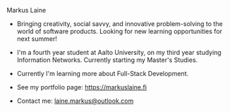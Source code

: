 Markus Laine
- Bringing creativity, social savvy, and innovative problem-solving to the world of software products. Looking for new learning opportunities for next summer! 

- I'm a fourth year student at Aalto University, on my third year studying Information Networks. Currently starting my Master's Studies.

- Currently I'm learning more about Full-Stack Development.

- See my portfolio page: https://markuslaine.fi

- Contact me: laine.markus@outlook.com

<!---
lainemarkus/lainemarkus is a ✨ special ✨ repository because its `README.md` (this file) appears on your GitHub profile.
You can click the Preview link to take a look at your changes.
--->
